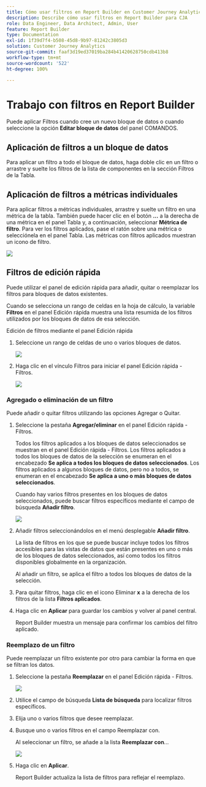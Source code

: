```yaml
---
title: Cómo usar filtros en Report Builder en Customer Journey Analytics
description: Describe cómo usar filtros en Report Builder para CJA
role: Data Engineer, Data Architect, Admin, User
feature: Report Builder
type: Documentation
exl-id: 1f39d7f4-b508-45d8-9b97-81242c3805d3
solution: Customer Journey Analytics
source-git-commit: faaf3d19ed37019ba284b41420628750cdb413b8
workflow-type: tm+mt
source-wordcount: '522'
ht-degree: 100%

---
```


# Trabajo con filtros en Report Builder

Puede aplicar Filtros cuando cree un nuevo bloque de datos o cuando seleccione la opción **Editar bloque de datos** del panel COMANDOS.

## Aplicación de filtros a un bloque de datos

Para aplicar un filtro a todo el bloque de datos, haga doble clic en un filtro o arrastre y suelte los filtros de la lista de componentes en la sección Filtros de la Tabla.

## Aplicación de filtros a métricas individuales

Para aplicar filtros a métricas individuales, arrastre y suelte un filtro en una métrica de la tabla. También puede hacer clic en el botón **...** a la derecha de una métrica en el panel Tabla y, a continuación, seleccionar **Métrica de filtro**. Para ver los filtros aplicados, pase el ratón sobre una métrica o selecciónela en el panel Tabla. Las métricas con filtros aplicados muestran un icono de filtro.

<!-- ![](./assets/image24.png) -->

![](./assets/filter_by.png)

## Filtros de edición rápida

Puede utilizar el panel de edición rápida para añadir, quitar o reemplazar los filtros para bloques de datos existentes.

Cuando se selecciona un rango de celdas en la hoja de cálculo, la variable **Filtros** en el panel Edición rápida muestra una lista resumida de los filtros utilizados por los bloques de datos de esa selección.

Edición de filtros mediante el panel Edición rápida

1. Seleccione un rango de celdas de uno o varios bloques de datos.

   ![](./assets/select_multiple_dbs.png)

1. Haga clic en el vínculo Filtros para iniciar el panel Edición rápida - Filtros.

   ![](./assets/quick_edit_filters.png)

### Agregado o eliminación de un filtro

Puede añadir o quitar filtros utilizando las opciones Agregar o Quitar.

1. Seleccione la pestaña **Agregar/eliminar** en el panel Edición rápida - Filtros.

   Todos los filtros aplicados a los bloques de datos seleccionados se muestran en el panel Edición rápida - Filtros. Los filtros aplicados a todos los bloques de datos de la selección se enumeran en el encabezado **Se aplica a todos los bloques de datos seleccionados**. Los filtros aplicados a algunos bloques de datos, pero no a todos, se enumeran en el encabezado **Se aplica a uno o más bloques de datos seleccionados**.

   Cuando hay varios filtros presentes en los bloques de datos seleccionados, puede buscar filtros específicos mediante el campo de búsqueda **Añadir filtro**.

   ![](./assets/add_filter.png)

1. Añadir filtros seleccionándolos en el menú desplegable **Añadir filtro**.

   La lista de filtros en los que se puede buscar incluye todos los filtros accesibles para las vistas de datos que están presentes en uno o más de los bloques de datos seleccionados, así como todos los filtros disponibles globalmente en la organización.

   Al añadir un filtro, se aplica el filtro a todos los bloques de datos de la selección.

1. Para quitar filtros, haga clic en el icono Eliminar **x** a la derecha de los filtros de la lista **Filtros aplicados**.

1. Haga clic en **Aplicar** para guardar los cambios y volver al panel central.

   Report Builder muestra un mensaje para confirmar los cambios del filtro aplicado.

### Reemplazo de un filtro

Puede reemplazar un filtro existente por otro para cambiar la forma en que se filtran los datos.

1. Seleccione la pestaña **Reemplazar** en el panel Edición rápida - Filtros.

   ![](./assets/replace_filter.png)

1. Utilice el campo de búsqueda **Lista de búsqueda** para localizar filtros específicos.

1. Elija uno o varios filtros que desee reemplazar.

1. Busque uno o varios filtros en el campo Reemplazar con.

   Al seleccionar un filtro, se añade a la lista **Reemplazar con**...

   ![](./assets/replace_screen_new.png)

1. Haga clic en **Aplicar**.

   Report Builder actualiza la lista de filtros para reflejar el reemplazo.
